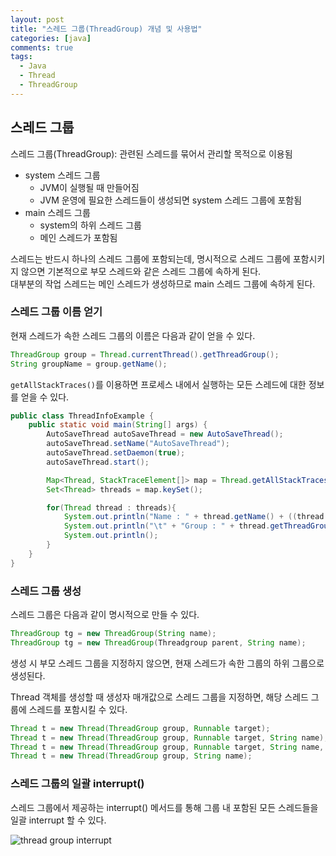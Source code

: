 ```yaml
---
layout: post
title: "스레드 그룹(ThreadGroup) 개념 및 사용법"
categories: [java]
comments: true
tags:
  - Java
  - Thread
  - ThreadGroup
---
```

## 스레드 그룹 
스레드 그룹(ThreadGroup): 관련된 스레드를 묶어서 관리할 목적으로 이용됨

- system 스레드 그룹
    - JVM이 실행될 때 만들어짐
    - JVM 운영에 필요한 스레드들이 생성되면 system 스레드 그룹에 포함됨
- main 스레드 그룹
    - system의 하위 스레드 그룹
    - 메인 스레드가 포함됨 

스레드는 반드시 하나의 스레드 그룹에 포함되는데, 명시적으로 스레드 그룹에 포함시키지 않으면 기본적으로 부모 스레드와 같은 스레드 그룹에 속하게 된다.<br>대부분의 작업 스레드는 메인 스레드가 생성하므로 main 스레드 그룹에 속하게 된다. 

### 스레드 그룹 이름 얻기
현재 스레드가 속한 스레드 그룹의 이름은 다음과 같이 얻을 수 있다. 

```java
ThreadGroup group = Thread.currentThread().getThreadGroup();
String groupName = group.getName(); 
```

`getAllStackTraces()`를 이용하면 프로세스 내에서 실행하는 모든 스레드에 대한 정보를 얻을 수 있다. 

```java
public class ThreadInfoExample {
    public static void main(String[] args) {
        AutoSaveThread autoSaveThread = new AutoSaveThread();
        autoSaveThread.setName("AutoSaveThread");
        autoSaveThread.setDaemon(true);
        autoSaveThread.start();

        Map<Thread, StackTraceElement[]> map = Thread.getAllStackTraces(); 
        Set<Thread> threads = map.keySet();

        for(Thread thread : threads){
            System.out.println("Name : " + thread.getName() + ((thread.isDaemon()) ? "[Daemon]" : "[Main]"));
            System.out.println("\t" + "Group : " + thread.getThreadGroup().getName());
            System.out.println();
        }
    }
}
```

### 스레드 그룹 생성 
스레드 그룹은 다음과 같이 명시적으로 만들 수 있다. 

```java
ThreadGroup tg = new ThreadGroup(String name); 
ThreadGroup tg = new ThreadGroup(Threadgroup parent, String name); 
```

생성 시 부모 스레드 그룹을 지정하지 않으면, 현재 스레드가 속한 그룹의 하위 그룹으로 생성된다.

Thread 객체를 생성할 때 생성자 매개값으로 스레드 그룹을 지정하면, 해당 스레드 그룹에 스레드를 포함시킬 수 있다. 

```java 
Thread t = new Thread(ThreadGroup group, Runnable target);
Thread t = new Thread(ThreadGroup group, Runnable target, String name);
Thread t = new Thread(ThreadGroup group, Runnable target, String name, long stackSize);
Thread t = new Thread(ThreadGroup group, String name);
```

### 스레드 그룹의 일괄 interrupt()
스레드 그룹에서 제공하는 interrupt() 메서드를 통해 그룹 내 포함된 모든 스레드들을 일괄 interrupt 할 수 있다. 

![thread group interrupt](thread-group-interrupt.png)
